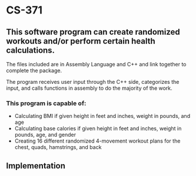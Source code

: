 # CS-371

## This software program can create randomized workouts and/or perform certain health calculations. 

The files included are in Assembly Language and C++ and link together to complete the package. 

The program receives user input through the C++ side, categorizes the input, and calls functions in assembly to do the majority of the work. 

### This program is capable of:
- Calculating BMI if given height in feet and inches, weight in pounds, and age
- Calculating base calories if given height in feet and inches, weight in pounds, age, and gender
- Creating 16 different randomized 4-movement workout plans for the chest, quads, hamstrings, and back

## Implementation
